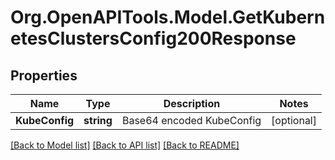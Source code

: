 # Org.OpenAPITools.Model.GetKubernetesClustersConfig200Response

## Properties

Name | Type | Description | Notes
------------ | ------------- | ------------- | -------------
**KubeConfig** | **string** | Base64 encoded KubeConfig | [optional] 

[[Back to Model list]](../README.md#documentation-for-models) [[Back to API list]](../README.md#documentation-for-api-endpoints) [[Back to README]](../README.md)

